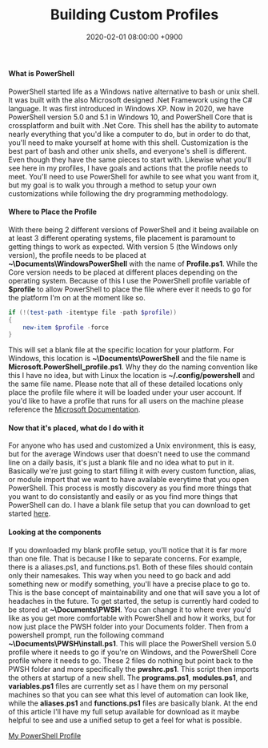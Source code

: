 ﻿---
layout: post
title: Building Custom Profiles
date: 2020-02-01 08:00:00 +0900
category: powershell
---

#### What is PowerShell
PowerShell started life as a Windows native alternative to bash or unix shell.  It was built with the also Microsoft designed .Net Framework using the C# language.  It was first introduced in Windows XP.  Now in 2020, we have PowerShell version 5.0 and 5.1 in Windows 10, and PowerShell Core that is crossplatform and built with .Net Core.  This shell has the ability to automate nearly everything that you\'d like a computer to do, but in order to do that, you\'ll need to make yourself at home with this shell.  Customization is the best part of bash and other unix shells, and everyone\'s shell is different.  Even though they have the same pieces to start with.  Likewise what you\'ll see here in my profiles, I have goals and actions that the profile needs to meet.  You\'ll need to use PowerShell for awhile to see what you want from it, but my goal is to walk you through a method to setup your own customizations while following the dry programming methodology.

#### Where to Place the Profile
With there being 2 different versions of PowerShell and it being available on at least 3 different operating systems, file placement is paramount to getting things to work as expected.  With version 5 (the Windows only version), the profile needs to be placed at **~\Documents\WindowsPowerShell** with the name of **Profile.ps1**.  While the Core version needs to be placed at different places depending on the operating system.  Because of this I use the PowerShell profile variable of **$profile** to allow PowerShell to place the file where ever it needs to go for the platform I\'m on at the moment like so.

```powershell
if (!(test-path -itemtype file -path $profile))
{
    new-item $profile -force
}
```

This will set a blank file at the specific location for your platform.  For Windows, this location is **~\Documents\PowerShell** and the file name is **Microsoft.PowerShell_profile.ps1**.  Why they do the naming convention like this I have no idea, but with Linux the location is **~/.config/powershell** and the same file name.  Please note that all of these detailed locations only place the profile file where it will be loaded under your user account.  If you\'d like to have a profile that runs for all users on the machine please reference the [Microsoft Documentation](https://docs.microsoft.com/en-us/powershell/module/microsoft.powershell.core/about/about_profiles?view=powershell-7).

#### Now that it\'s placed, what do I do with it
For anyone who has used and customized a Unix environment, this is easy, but for the average Windows user that doesn\'t need to use the command line on a daily basis, it\'s just a blank file and no idea what to put in it.  Basically we\'re just going to start filling it with every custom function, alias, or module import that we want to have available everytime that you open PowerShell.  This process is mostly discovery as you find more things that you want to do consistantly and easily or as you find more things that PowerShell can do.  I have a blank file setup that you can download to get started [here](https://github.com/besmith43/Blank-PWSHRC).

#### Looking at the components
If you downloaded my blank profile setup, you\'ll notice that it is far more than one file.  That is because I like to separate concerns.  For example, there is a aliases.ps1, and functions.ps1.  Both of these files should contain only their namesakes.  This way when you need to go back and add something new or modify something, you\'ll have a precise place to go to.  This is the base concept of maintainability and one that will save you a lot of headaches in the future.  To get started, the setup is currently hard coded to be stored at **~\Documents\PWSH**.  You can change it to where ever you\'d like as you get more comfortable with PowerShell and how it works, but for now just place the PWSH folder into your Documents folder.  Then from a powershell prompt, run the following command **~\Documents\PWSH\install.ps1**.  This will place the PowerShell version 5.0 profile where it needs to go if you\'re on Windows, and the PowerShell Core profile where it needs to go.  These 2 files do nothing but point back to the PWSH folder and more specifically the **pwshrc.ps1**.  This script then imports the others at startup of a new shell.  The **programs.ps1**, **modules.ps1**, and **variables.ps1** files are currently set as I have them on my personal machines so that you can see what this level of automation can look like, while the **aliases.ps1** and **functions.ps1** files are basically blank.  At the end of this article I\'ll have my full setup available for download as it maybe helpful to see and use a unified setup to get a feel for what is possible.

[My PowerShell Profile](https://github.com/besmith43/PWSHRC)
